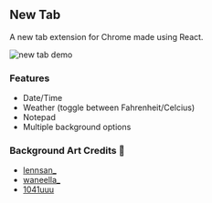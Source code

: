 ## New Tab

A new tab extension for Chrome made using React.

![new tab demo](https://github.com/s-arina/NewTabExtension/blob/main/images/newTab.gif)

### Features

- Date/Time
- Weather (toggle between Fahrenheit/Celcius)
- Notepad
- Multiple background options

### Background Art Credits 🎨

- <a href="https://twitter.com/lennsan_">lennsan_</a>
- <a href="https://twitter.com/waneella_">waneella_</a>
- <a href="https://twitter.com/1041uuu">1041uuu</a>
